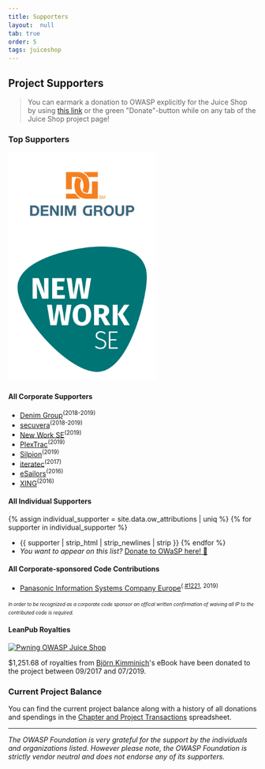 ```yaml
---
title: Supporters
layout:  null
tab: true
order: 5
tags: juiceshop
---
```


## Project Supporters

> You can earmark a donation to OWASP explicitly for the Juice Shop by
> using
> [this link](https://owasp.org/donate?reponame=www-project-juice-shop&title=OWASP+Juice+Shop)
> or the green "Donate"-button while on any tab of the Juice Shop
> project page!

### Top Supporters

[![Denim Group](assets/images/300px-Denim-group_trans.png)](http://www.denimgroup.com/)
[![New Work SE](assets/images/NewWork_SE_Logo_RGB_Pos.png)](https://www.new-work.se/en/about-new-work-se)

#### All Corporate Supporters

* [Denim Group](http://www.denimgroup.com/)<sup>(2018-2019)</sup> <!-- >=1000€ @ 26.08.2018 & 20.09.2019 -->
* [secuvera](https://www.secuvera.de/)<sup>(2018-2019)</sup>
* [New Work SE](https://www.new-work.se/en/about-new-work-se)<sup>(2019)</sup> <!-- >=1000€ @ 19.12.2019 -->
* [PlexTrac](https://plextrac.com)<sup>(2019)</sup>
* [Silpion](https://silpion.de)<sup>(2019)</sup>
* [iteratec](https://www.iteratec.de/)<sup>(2017)</sup> <!-- >=1000€ @ 30.11.2017 -->
* [eSailors](https://www.esailors.de/)<sup>(2016)</sup> <!-- >=1000€ @ 31.07.2017 -->
* [XING](https://corporate.xing.com/en/about-xing/security/)<sup>(2016)</sup> <!-- >=1000€ @ 26.09.2016 -->

#### All Individual Supporters

{% assign individual_supporter = site.data.ow_attributions | uniq %}
{% for supporter in individual_supporter %}
* {{ supporter | strip_html | strip_newlines | strip }}
{% endfor %}
* _You want to appear on this list?_
  [Donate to OWaSP here! 🤲](/donate?reponame=www-project-juice-shop&title=OWASP+Juice+Shop)

#### All Corporate-sponsored Code Contributions

* [Panasonic Information Systems Company Europe](https://application.job.panasonic.eu/data/ruP0pHQvHrGZJKvL/rc.php?nav=jobsearch&custval12=ite&lang=EN&custval11=PBSEU_GER)<sup>(
  [#1221](https://github.com/bkimminich/juice-shop/pull/1221),
  2019)</sup>

<small><small>_In order to be recognized as a corporate code sponsor an
offical written confirmation of waiving all IP to the contributed code
is required._</small></small>

#### LeanPub Royalties

[![Pwning OWASP Juice Shop](https://raw.githubusercontent.com/bkimminich/pwning-juice-shop/master/cover_small.jpg)](https://leanpub.com/juice-shop)

$1,251.68 of royalties from [Björn Kimminich](https://kimminich.de)'s
eBook have been donated to the project between 09/2017 and 07/2019.

### Current Project Balance

You can find the current project balance along with a history of all
donations and spendings in the
[Chapter and Project Transactions](https://docs.google.com/spreadsheets/d/14UWhT7SbJAmNBES1ZYdRk8N5f8S2jVkbQbLZz26eM0I/edit#gid=1346179950&range=C323)
spreadsheet.

---

_The OWASP Foundation is very grateful for the support by the
individuals and organizations listed. However please note, the OWASP
Foundation is strictly vendor neutral and does not endorse any of its
supporters._

